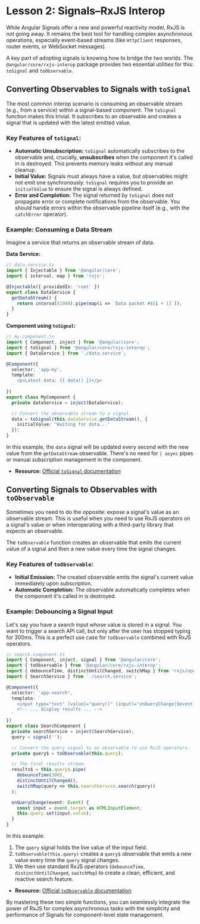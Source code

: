# Lesson 2: Signals–RxJS Interop

While Angular Signals offer a new and powerful reactivity model, RxJS is not going away. It remains the best tool for handling complex asynchronous operations, especially event-based streams (like `HttpClient` responses, router events, or WebSocket messages).

A key part of adopting signals is knowing how to bridge the two worlds. The `@angular/core/rxjs-interop` package provides two essential utilities for this: `toSignal` and `toObservable`.

## Converting Observables to Signals with `toSignal`

The most common interop scenario is consuming an observable stream (e.g., from a service) within a signal-based component. The `toSignal` function makes this trivial. It subscribes to an observable and creates a signal that is updated with the latest emitted value.

### Key Features of `toSignal`:

-   **Automatic Unsubscription:** `toSignal` automatically subscribes to the observable and, crucially, **unsubscribes** when the component it's called in is destroyed. This prevents memory leaks without any manual cleanup.
-   **Initial Value:** Signals must always have a value, but observables might not emit one synchronously. `toSignal` requires you to provide an `initialValue` to ensure the signal is always defined.
-   **Error and Completion:** The signal returned by `toSignal` does not propagate error or complete notifications from the observable. You should handle errors within the observable pipeline itself (e.g., with the `catchError` operator).

### Example: Consuming a Data Stream

Imagine a service that returns an observable stream of data.

**Data Service:**
```typescript
// data.service.ts
import { Injectable } from '@angular/core';
import { interval, map } from 'rxjs';

@Injectable({ providedIn: 'root' })
export class DataService {
  getDataStream() {
    return interval(1000).pipe(map(i => `Data packet #${i + 1}`));
  }
}
```

**Component using `toSignal`:**
```typescript
// my-component.ts
import { Component, inject } from '@angular/core';
import { toSignal } from '@angular/core/rxjs-interop';
import { DataService } from './data.service';

@Component({
  selector: 'app-my',
  template: `
    <p>Latest data: {{ data() }}</p>
  `
})
export class MyComponent {
  private dataService = inject(DataService);

  // Convert the observable stream to a signal.
  data = toSignal(this.dataService.getDataStream(), {
    initialValue: 'Waiting for data...'
  });
}
```

In this example, the `data` signal will be updated every second with the new value from the `getDataStream` observable. There's no need for `| async` pipes or manual subscription management in the component.

- **Resource:** [Official `toSignal` documentation](https://angular.io/guide/rxjs-interop#tosignal)

## Converting Signals to Observables with `toObservable`

Sometimes you need to do the opposite: expose a signal's value as an observable stream. This is useful when you need to use RxJS operators on a signal's value or when interoperating with a third-party library that expects an observable.

The `toObservable` function creates an observable that emits the current value of a signal and then a new value every time the signal changes.

### Key Features of `toObservable`:

-   **Initial Emission:** The created observable emits the signal's current value immediately upon subscription.
-   **Automatic Completion:** The observable automatically completes when the component it's called in is destroyed.

### Example: Debouncing a Signal Input

Let's say you have a search input whose value is stored in a signal. You want to trigger a search API call, but only after the user has stopped typing for 300ms. This is a perfect use case for `toObservable` combined with RxJS operators.

```typescript
// search.component.ts
import { Component, inject, signal } from '@angular/core';
import { toObservable } from '@angular/core/rxjs-interop';
import { debounceTime, distinctUntilChanged, switchMap } from 'rxjs/operators';
import { SearchService } from './search.service';

@Component({
  selector: 'app-search',
  template: `
    <input type="text" [value]="query()" (input)="onQueryChange($event)" />
    <!-- ... display results ... -->
  `
})
export class SearchComponent {
  private searchService = inject(SearchService);
  query = signal('');

  // Convert the query signal to an observable to use RxJS operators.
  private query$ = toObservable(this.query);

  // The final results stream.
  results$ = this.query$.pipe(
    debounceTime(300),
    distinctUntilChanged(),
    switchMap(query => this.searchService.search(query))
  );

  onQueryChange(event: Event) {
    const input = event.target as HTMLInputElement;
    this.query.set(input.value);
  }
}
```

In this example:
1.  The `query` signal holds the live value of the input field.
2.  `toObservable(this.query)` creates a `query$` observable that emits a new value every time the `query` signal changes.
3.  We then use standard RxJS operators (`debounceTime`, `distinctUntilChanged`, `switchMap`) to create a clean, efficient, and reactive search feature.

- **Resource:** [Official `toObservable` documentation](https://angular.io/guide/rxjs-interop#toobservable)

By mastering these two simple functions, you can seamlessly integrate the power of RxJS for complex asynchronous tasks with the simplicity and performance of Signals for component-level state management.